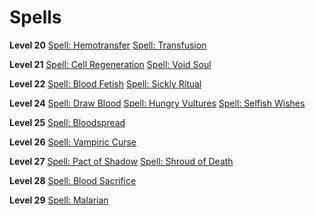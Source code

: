 <!-- TITLE: Faustian -->
<!-- SUBTITLE: Practicioners of the occult often find themselves at an impasse at some point during their intellectual pursuits.  Some hammer away at the wall and become great occultists in their own right.  Others find a way to bypass the wall entirely. Faustians gain a great deal of power by making a pact with extraplanar entities, specifically demons.  Obviously this can be problematic.-->

# Spells

**Level 20**
[Spell: Hemotransfer](hemotransfer)
[Spell: Transfusion](transfusion)

**Level 21**
[Spell: Cell Regeneration](cell-regeneration)
[Spell: Void Soul](void-soul)

**Level 22**
[Spell: Blood Fetish](blood-fetish)
[Spell: Sickly Ritual](sickly-ritual)

**Level 24**
[Spell: Draw Blood](draw-blood)
[Spell: Hungry Vultures](hungry-vultures)
[Spell: Selfish Wishes](selfish-wishes)

**Level 25**
[Spell: Bloodspread](bloodspread)

**Level 26**
[Spell: Vampiric Curse](vampiric-curse)

**Level 27**
[Spell: Pact of Shadow](pact-of-shadow)
[Spell: Shroud of Death](shroud-of-death)

**Level 28**
[Spell: Blood Sacrifice](blood-sacrifice)

**Level 29**
[Spell: Malarian](malarian)